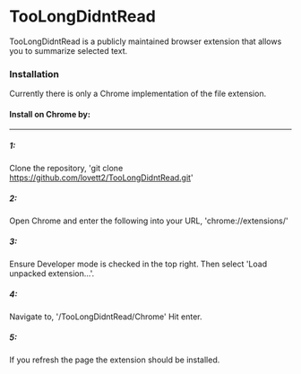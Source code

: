 # TooLongDidntRead
TooLongDidntRead is a publicly maintained browser extension that allows you to summarize selected text.

### Installation
Currently there is only a Chrome implementation of the file extension. 

#### Install on Chrome by:
--------------

##### 1:
Clone the repository,
'git clone https://github.com/lovett2/TooLongDidntRead.git'

##### 2:
Open Chrome and enter the following into your URL,
'chrome://extensions/'

##### 3:
Ensure Developer mode is checked in the top right. Then select 'Load unpacked extension...'.

##### 4:
Navigate to,
'/TooLongDidntRead/Chrome'
Hit enter.

##### 5:
If you refresh the page the extension should be installed.
